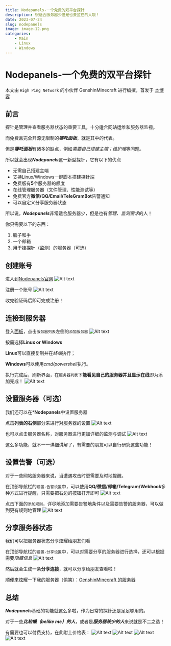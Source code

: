 ```yaml
---
title: Nodepanels-一个免费的双平台探针
description: 很适合服务器少但是也要监控的人哦！
date: 2023-07-24
slug: nodepanels
image: image-12.png
categories:
    - Main
    - Linux
    - Windows
---
```


# Nodepanels-一个免费的双平台探针

本文由 `High Ping Network` 的小伙伴 GenshinMinecraft 进行编撰，首发于 [本博客](https://blog.highp.ing)

## 前言
探针是管理并查看服务器状态的重要工具，十分适合网站运维和服务器监视。

而免费且完全开源无限制的***哪吒面板***，就是其中的代表。

但是***哪吒面板***有诸多的缺点，例如*需要自己搭建主端；维护难*等问题。

所以就会出现***Nodepanels***这一新型探针，它有以下的优点
- 无需自己搭建主端
- 支持Linux/Windows一键脚本搭建探针端
- 免费版有**5个**服务器的额度
- 在线管理服务器（文件管理、性能测试等）
- 免费官方**微信/QQ/Email/TeleGramBot**告警通知
- 可以自定义分享服务器状态

所以说，***Nodepanels***非常适合服务器少，但是也有*管理、监测需求*的人！

你只需要以下的东西：
1. 脑子和手
2. 一个邮箱
3. 用于挂探针（监测）的服务器（可选）
   
## 创建账号
进入到[Nodepanels官网](https://nodepanels.com/)
![Alt text](image.png)

注册一个账号
![Alt text](image-1.png)

收完验证码后即可完成注册！

## 连接到服务器
登入[面板](https://nodepanels.com/server)，点击`服务器列表`左侧的`添加服务器`
![Alt text](photo_2023-07-24_12-21-08.jpg)

按需选择**Linux or Windows**

**Linux**可以直接复制并在*终端*执行；

**Windows**可以使用*cmd/powershell*执行。

执行完成后，刷新界面，在`服务器列表`下**能看见自己的服务器并且显示在线**即为添加完成！
![Alt text](image-2.png)

## 设置服务器（可选）
我们还可以在***Nodepanels**中设置服务器

点击**列表的右侧**部分来进行对服务器的设置
![Alt text](image-3.png)

也可以点击服务器名称，对服务器进行更加详细的监测与调试
![Alt text](image-4.png)

这么多功能，就不一一详细讲解了，有需要的朋友可以自行研究这些功能！

## 设置告警（可选）
对于一些网站服务器来说，当遭遇攻击时更需要及时地提醒。

在顶部导航栏的`设置-告警设置`中，可以使用**QQ/微信/邮箱/Telegram/Webhook**多种方式进行提醒，只需要把右边的按钮打开即可
![Alt text](image-5.png)

点击下面的`添加规则`，详尽地添加需要告警地条件以及需要告警的服务器，可以做到更有规则地管理
![Alt text](image-6.png)

## 分享服务器状态
我们可以把服务器状态分享~~炫耀~~给朋友们看

在顶部导航栏的`设置-分享设置`中，可以对需要分享的服务器进行选择，还可以根据需要*隐藏信息*
![Alt text](image-7.png)

然后就会生成一条**分享连接**，就可以分享给朋友查看啦！

顺便来炫耀一下我的服务器（偷笑）：[GenshinMinecraft 的服务器](https://nodepanels.com/share/server?auth=8265a1d28dad4648ad5d65bf7eca7c63&key=ODFmMGQwNzFhYzc1NDFhM2JkMTA5NGIwMjkxMTlkZGV8Z2Vuc2hpbm1pbmVjcmFmdDExNDUxNEBnbWFpbC5jb218MHpxNDhpYTg5dTR3)

## 总结
***Nodepanels***基础的功能就这么多啦，作为日常的探针还是足足够用的。

对于一些***比较懒（belike me）的人***，或者是***服务器较少的人***来说就是不二之选！

有需要也可以付费支持，在此附上价格表：
![Alt text](image-8.png)
![Alt text](image-9.png)
![Alt text](image-10.png)
![Alt text](image-11.png)

